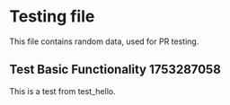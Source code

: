 # Testing file

This file contains random data, used for PR testing.


## Test Basic Functionality 1753287058

This is a test from test_hello.
